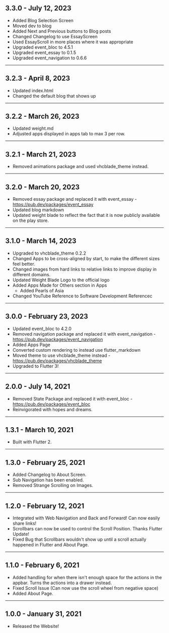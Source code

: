 ## 3.3.0 - July 12, 2023

- Added Blog Selection Screen
- Moved dev to blog
- Added Next and Previous buttons to Blog posts
- Changed Changelog to use EssayScreen
- Used EssayScroll in more places where it was appropriate
- Upgraded event_bloc to 4.5.1
- Upgraded event_essay to 0.1.5
- Upgraded event_navigation to 0.6.6

-------------------------
## 3.2.3 - April 8, 2023

- Updated index.html
- Changed the default blog that shows up

-------------------------
## 3.2.2 - March 26, 2023

- Updated weight.md
- Adjusted apps displayed in apps tab to max 3 per row.

-------------------------
## 3.2.1 - March 21, 2023

- Removed animations package and used vhcblade_theme instead.

-------------------------
## 3.2.0 - March 20, 2023

- Removed essay package and replaced it with event_essay - https://pub.dev/packages/event_essay
- Updated blog markdown
- Updated weight blade to reflect the fact that it is now publicly available on the play store.

-------------------------
## 3.1.0 - March 14, 2023

- Upgraded to vhcblade_theme 0.2.2
- Changed Apps to be cross-aligned by start, to make the different sizes feel better.
- Changed images from hard links to relative links to improve display in different domains.
- Updated Weight Blade Logo to the official logo
- Added Apps Made for Others section in Apps
  - Added Pearls of Asia
- Changed YouTube Reference to Software Development Referencec

-------------------------
## 3.0.0 - February 23, 2023

- Updated event_bloc to 4.2.0
- Removed navigation package and replaced it with event_navigation - https://pub.dev/packages/event_navigation
- Added Apps Page
- Converted custom rendering to instead use flutter_markdown
- Moved theme to use vhcblade_theme instead - https://pub.dev/packages/vhcblade_theme
- Upgraded to Flutter 3!

-------------------------
## 2.0.0 - July 14, 2021

- Removed State Package and replaced it with event_bloc - https://pub.dev/packages/event_bloc
- Reinvigorated with hopes and dreams.

-------------------------
## 1.3.1 - March 10, 2021

- Built with Flutter 2.

-------------------------
## 1.3.0 - February 25, 2021

- Added Changelog to About Screen.
- Sub Navigation has been enabled.
- Removed Strange Scrolling on Images.

-------------------------
## 1.2.0 - February 12, 2021

- Integrated with Web Navigation and Back and Forward! Can now easily share links!
- Scrollbars can now be used to control the Scroll Position. Thanks Flutter Update!
- Fixed Bug that Scrollbars wouldn't show up until a scroll actually happened in Flutter and About Page.

-------------------------
## 1.1.0 - February 6, 2021

- Added handling for when there isn't enough space for the actions in the appbar. Turns the actions into a drawer instead.
- Fixed Scroll Issue (Can now use the scroll wheel from negative space)
- Added About Page.

-------------------------
## 1.0.0 - January 31, 2021

- Released the Website!